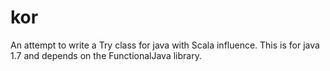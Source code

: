 kor
===

An attempt to write a Try class for java with Scala influence.  This is for java 1.7 and depends on the FunctionalJava
library.
